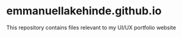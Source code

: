 # emmanuellakehinde.github.io

This repository contains files relevant to my UI/UX portfolio website
